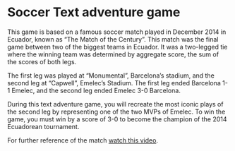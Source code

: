 # Soccer Text adventure game
This game is based on a famous soccer match played in December 2014 in Ecuador, known as “The Match of the Century”. This match was the final game between two of the biggest teams in Ecuador. It was a two-legged tie where the winning team was determined by aggregate score, the sum of the scores of both legs.

The first leg was played at “Monumental”, Barcelona’s stadium, and the second leg at “Capwell”, Emelec’s Stadium. The first leg ended Barcelona 1-1 Emelec, and the second leg ended Emelec 3-0 Barcelona.

During this text adventure game, you will recreate the most iconic plays of the second leg by representing one of the two MVPs of Emelec. To win the game, you must win by a score of 3-0 to become the champion of the 2014 Ecuadorean tournament.

For further reference of the match [watch this video](https://youtu.be/s9S8xp0stVA).
